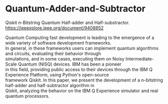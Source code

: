 # Quantum-Adder-and-Subtractor  
Qiskit n-Bitstring Quantum Half-adder and Half-substractor.  
https://ieeexplore.ieee.org/document/9408852

Quantum Computing fast development is leading to the emergence of a wide variety of software development frameworks.  
In general, in these frameworks users can implement quantum algorithms and circuits, evaluating their behavior through  
simulations, and in some cases, executing them on Noisy Intermediate-Scale Quantum (NISQ) devices. IBM has been a pioneer  
in this field, providing public access to their devices through the IBM Q Experience Platform, using Python's open-source  
framework Qiskit. In this paper, we present the development of a n-bitstring half-adder and half-subtractor algorithm in  
Qiskit, analyzing the behavior on the IBM Q Experience simulator and real quantum processors.  

